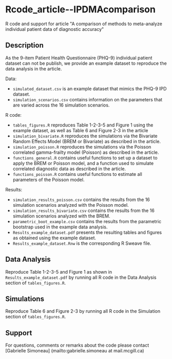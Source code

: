 # Rcode_article--IPDMAcomparison
R code and support for article "A comparison of methods to meta-analyze individual patient data of diagnostic accuracy"

## Description

As the 9-item Patient Health Questionnaire (PHQ-9) individual patient dataset can not be publish, we provide an example dataset to reproduce the data analysis in the article. 

Data:
* `simulated_dataset.csv` is an example dataset that mimics the PHQ-9 IPD dataset.
* `simulation_scenarios.csv` contains information on the parameters that are varied across the 16 simulation scenarios.

R code:
* `tables_figures.R` reproduces Table 1-2-3-5 and Figure 1 using the example dataset, as well as Table 6 and Figure 2-3 in the article
* `simulation_bivariate.R` reproduces the simulations via the Bivariate Random Effects Model (BREM or Bivariate) as described in the article.
* `simulation_poisson.R` reproduces the simulations via the Poisson correlated gamma-frailty model (Poisson) as described in the article.
* `functions_general.R` contains useful functions to set up a dataset to apply the BREM or Poisson model, and a function used to simulate correlated diagnostic data as described in the article.
* `functions_poisson.R` contains useful functions to estimate all parameters of the Poisson model.

Results:
* `simulation_results_poisson.csv` contains the results from the 16 simulation scenarios analyzed with the Poisson model.
* `simulation_results_bivariate.csv` contains the results from the 16 simulation scenarios analyzed with the BREM.
* `parametric_boot_example.csv` contains the results from the parametric bootstrap used in the example data analysis. 
* `Results_example_dataset.pdf` presents the resulting tables and figures as obtained using the example dataset.
* `Results_example_dataset.Rnw` is the corresponding R Sweave file.

## Data Analysis

Reproduce Table 1-2-3-5 and Figure 1 as shown in `Results_example_dataset.pdf` by running all R code in the Data Analysis section of `tables_figures.R`.

## Simulations

Reproduce Table 6 and Figure 2-3 by running all R code in the Simulation section of `tables_figures.R`.

## Support

For questions, comments or remarks about the code please contact [Gabrielle Simoneau] (mailto:gabrielle.simoneau at mail.mcgill.ca)